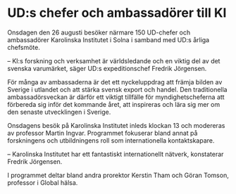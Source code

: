 # UD:s chefer och ambassadörer till KI

Onsdagen den 26 augusti besöker närmare 150 UD-chefer och ambassadörer Karolinska Institutet i Solna i samband med UD:s årliga chefsmöte.

– KI:s forskning och verksamhet är världsledande och en viktig del av det svenska varumärket, säger UD:s expeditionschef Fredrik Jörgensen.

För många av ambassaderna är det ett nyckeluppdrag att främja bilden av Sverige i utlandet och att stärka svensk export och handel. Den traditionella ambassadörsveckan är därför ett viktigt tillfälle för myndighetscheferna att förbereda sig inför det kommande året, att inspireras och lära sig mer om den senaste utvecklingen i Sverige.

Onsdagens besök på Karolinska Institutet inleds klockan 13 och modereras av professor Martin Ingvar. Programmet fokuserar bland annat på forskningens och utbildningens roll som internationella kontaktskapare.

– Karolinska Institutet har ett fantastiskt internationellt nätverk, konstaterar Fredrik Jörgensen.

I programmet deltar bland andra prorektor Kerstin Tham och Göran Tomson, professor i Global hälsa.
